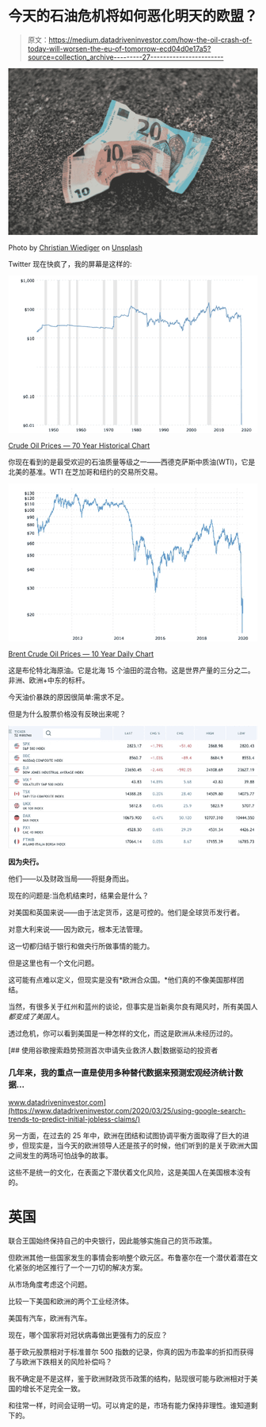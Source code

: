 # 今天的石油危机将如何恶化明天的欧盟？

> 原文：<https://medium.datadriveninvestor.com/how-the-oil-crash-of-today-will-worsen-the-eu-of-tomorrow-ecd04d0e17a5?source=collection_archive---------27----------------------->

![](img/7e889ed36a0f66a41caf168222679879.png)

Photo by [Christian Wiediger](https://unsplash.com/@christianw?utm_source=medium&utm_medium=referral) on [Unsplash](https://unsplash.com?utm_source=medium&utm_medium=referral)

Twitter 现在快疯了，我的屏幕是这样的:

![](img/a2628699806501b0e24d59cc48eeee11.png)

[Crude Oil Prices — 70 Year Historical Chart](https://www.macrotrends.net/1369/crude-oil-price-history-chart)

你现在看到的是最受欢迎的石油质量等级之一——西德克萨斯中质油(WTI)，它是北美的基准。WTI 在芝加哥和纽约的交易所交易。

![](img/ae3c1ec414e9a429539fd8cba20932ee.png)

[Brent Crude Oil Prices — 10 Year Daily Chart](https://www.macrotrends.net/2480/brent-crude-oil-prices-10-year-daily-chart)

这是布伦特北海原油。它是北海 15 个油田的混合物。这是世界产量的三分之二。非洲、欧洲+中东的标杆。

今天油价暴跌的原因很简单:需求不足。

但是为什么股票价格没有反映出来呢？

![](img/d80901e5a475588aa6b09de61a172608.png)

**因为央行。**

他们——以及财政当局——将挺身而出。

现在的问题是:当危机结束时，结果会是什么？

对美国和英国来说——由于法定货币，这是可控的。他们是全球货币发行者。

对意大利来说——因为欧元，根本无法管理。

这一切都归结于银行和做央行所做事情的能力。

但是这里也有一个文化问题。

这可能有点难以定义，但现实是没有*欧洲合众国。*他们真的不像美国那样团结。

当然，有很多关于红州和蓝州的谈论，但事实是当新奥尔良有飓风时，所有美国人*都变成了美国人*。

透过危机，你可以看到美国是一种怎样的文化，而这是欧洲从未经历过的。

[](https://www.datadriveninvestor.com/2020/03/25/using-google-search-trends-to-predict-initial-jobless-claims/) [## 使用谷歌搜索趋势预测首次申请失业救济人数|数据驱动的投资者

### 几年来，我的重点一直是使用多种替代数据来预测宏观经济统计数据…

www.datadriveninvestor.com](https://www.datadriveninvestor.com/2020/03/25/using-google-search-trends-to-predict-initial-jobless-claims/) 

另一方面，在过去的 25 年中，欧洲在团结和试图协调平衡方面取得了巨大的进步，但现实是，当今天的欧洲领导人还是孩子的时候，他们听到的是关于欧洲大国之间发生的两场可怕战争的故事。

这些不是统一的文化，在表面之下潜伏着文化风险，这是美国人在美国根本没有的。

# 英国

联合王国始终保持自己的中央银行，因此能够实施自己的货币政策。

但欧洲其他一些国家发生的事情会影响整个欧元区。布鲁塞尔在一个潜伏着潜在文化紧张的地区推行了一个一刀切的解决方案。

从市场角度考虑这个问题。

比较一下美国和欧洲的两个工业经济体。

美国有汽车，欧洲有汽车。

现在，哪个国家将对冠状病毒做出更强有力的反应？

基于欧元股票相对于标准普尔 500 指数的记录，你真的因为市盈率的折扣而获得了与欧洲下跌相关的风险补偿吗？

我不确定是不是这样，鉴于欧洲财政货币政策的结构，贴现很可能与欧洲相对于美国的增长不足完全一致。

和往常一样，时间会证明一切。可以肯定的是，市场有能力保持非理性。谁知道剩下的。